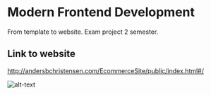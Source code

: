 # Modern Frontend Development
From template to website. Exam project 2 semester.

## Link to website
http://andersbchristensen.com/EcommerceSite/public/index.html#/

![alt-text](https://cdn.colorlib.com/wp/wp-content/uploads/sites/2/mocart-ecommerce-PSD-Template-01.jpg)
